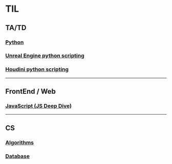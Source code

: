 # TIL
## TA/TD
### [Python](https://github.com/sr0020/TIL/tree/main/Python) 
### [Unreal Engine python scripting](https://github.com/sr0020/TIL/tree/main/Unreal%20Engine)
### [Houdini python scripting](https://github.com/sr0020/TIL/tree/main/Houdini)
---
## FrontEnd / Web
### [JavaScript (JS Deep Dive)](https://github.com/sr0020/TIL/tree/main/Javascript)
---
## CS
### [Algorithms](https://github.com/sr0020/TIL/tree/main/Algorithms)
### [Database](https://github.com/sr0020/TIL/tree/main/Date%20Base)